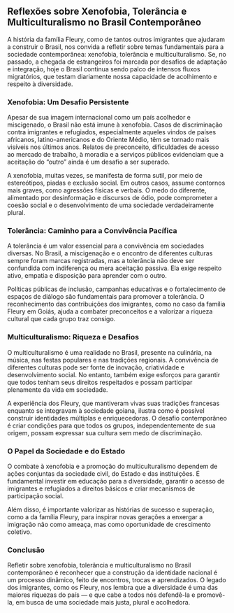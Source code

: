 ## Reflexões sobre Xenofobia, Tolerância e Multiculturalismo no Brasil Contemporâneo

A história da família Fleury, como de tantos outros imigrantes que ajudaram a construir o Brasil, nos convida a refletir sobre temas fundamentais para a sociedade contemporânea: xenofobia, tolerância e multiculturalismo. Se, no passado, a chegada de estrangeiros foi marcada por desafios de adaptação e integração, hoje o Brasil continua sendo palco de intensos fluxos migratórios, que testam diariamente nossa capacidade de acolhimento e respeito à diversidade.

### Xenofobia: Um Desafio Persistente

Apesar de sua imagem internacional como um país acolhedor e miscigenado, o Brasil não está imune à xenofobia. Casos de discriminação contra imigrantes e refugiados, especialmente aqueles vindos de países africanos, latino-americanos e do Oriente Médio, têm se tornado mais visíveis nos últimos anos. Relatos de preconceito, dificuldades de acesso ao mercado de trabalho, à moradia e a serviços públicos evidenciam que a aceitação do “outro” ainda é um desafio a ser superado.

A xenofobia, muitas vezes, se manifesta de forma sutil, por meio de estereótipos, piadas e exclusão social. Em outros casos, assume contornos mais graves, como agressões físicas e verbais. O medo do diferente, alimentado por desinformação e discursos de ódio, pode comprometer a coesão social e o desenvolvimento de uma sociedade verdadeiramente plural.

### Tolerância: Caminho para a Convivência Pacífica

A tolerância é um valor essencial para a convivência em sociedades diversas. No Brasil, a miscigenação e o encontro de diferentes culturas sempre foram marcas registradas, mas a tolerância não deve ser confundida com indiferença ou mera aceitação passiva. Ela exige respeito ativo, empatia e disposição para aprender com o outro.

Políticas públicas de inclusão, campanhas educativas e o fortalecimento de espaços de diálogo são fundamentais para promover a tolerância. O reconhecimento das contribuições dos imigrantes, como no caso da família Fleury em Goiás, ajuda a combater preconceitos e a valorizar a riqueza cultural que cada grupo traz consigo.

### Multiculturalismo: Riqueza e Desafios

O multiculturalismo é uma realidade no Brasil, presente na culinária, na música, nas festas populares e nas tradições regionais. A convivência de diferentes culturas pode ser fonte de inovação, criatividade e desenvolvimento social. No entanto, também exige esforços para garantir que todos tenham seus direitos respeitados e possam participar plenamente da vida em sociedade.

A experiência dos Fleury, que mantiveram vivas suas tradições francesas enquanto se integravam à sociedade goiana, ilustra como é possível construir identidades múltiplas e enriquecedoras. O desafio contemporâneo é criar condições para que todos os grupos, independentemente de sua origem, possam expressar sua cultura sem medo de discriminação.

### O Papel da Sociedade e do Estado

O combate à xenofobia e a promoção do multiculturalismo dependem de ações conjuntas da sociedade civil, do Estado e das instituições. É fundamental investir em educação para a diversidade, garantir o acesso de imigrantes e refugiados a direitos básicos e criar mecanismos de participação social.

Além disso, é importante valorizar as histórias de sucesso e superação, como a da família Fleury, para inspirar novas gerações a enxergar a imigração não como ameaça, mas como oportunidade de crescimento coletivo.

### Conclusão

Refletir sobre xenofobia, tolerância e multiculturalismo no Brasil contemporâneo é reconhecer que a construção da identidade nacional é um processo dinâmico, feito de encontros, trocas e aprendizados. O legado dos imigrantes, como os Fleury, nos lembra que a diversidade é uma das maiores riquezas do país — e que cabe a todos nós defendê-la e promovê-la, em busca de uma sociedade mais justa, plural e acolhedora.